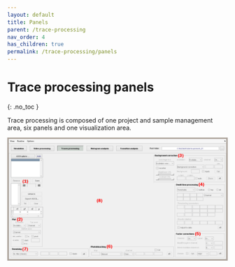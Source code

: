 ```yaml
---
layout: default
title: Panels
parent: /trace-processing
nav_order: 4
has_children: true
permalink: /trace-processing/panels
---
```


# Trace processing panels
{: .no_toc }

Trace processing is composed of one project and sample management area, six panels and one visualization area.

<a href="../../assets/images/gui/panel-trace-processing.png"><img src="../../assets/images/gui/panel-trace-processing.png" /></a>
